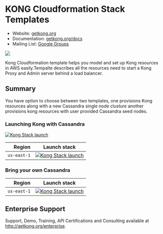 # KONG Cloudformation Stack Templates

- Website: [getkong.org][kong-url]
- Documentation: [getkong.org/docs][kong-docs]
- Mailing List: [Google Groups][google-groups-url]

[![][kong-logo]][kong-url]



Kong Cloudformation template helps you model and set up Kong resources in AWS easily.Tempalte describes all the resources need to start a Kong Proxy and Admin server behind a load balancer.


## Summary

You have option to choose between two templates, one provisions Kong resources along with a new Cassandra single node clusture another provisions kong resources with user provided Cassandra seed nodes. 

### Launching Kong with Cassandra

 
[![Kong Stack launch][kong-stack-badge]][kong-stack-url]

| Region          | Launch stack                                                           |
| ---------------:|-----------------------------------------------------------------------|
| `us-east-1`     | [![Kong Stack launch][kong-stack-badge]][kong-caas-stack-url]          |


### Bring your own Cassandra



| Region        | Launch stack                                                           |
| -------------:| -----------------------------------------------------------------------|
| `us-east-1`   | [![Kong Stack launch][kong-stack-badge]][kong-stack-url]               |

 
 
   







## Enterprise Support

Support, Demo, Training, API Certifications and Consulting available at http://getkong.org/enterprise.

[kong-url]: http://getkong.org/
[kong-docs]: http://getkong.org/docs/

[kong-logo]: http://i.imgur.com/4jyQQAZ.png
[kong-benefits]: http://cl.ly/image/1B3J3b3h1H1c/Image%202015-07-07%20at%206.57.25%20PM.png

[mashape-url]: https://www.mashape.com

[license-url]: https://github.com/Mashape/kong/blob/master/LICENSE
[license-badge]: https://img.shields.io/github/license/mashape/kong.svg

[gitter-url]: https://gitter.im/Mashape/kong
[gitter-badge]: https://img.shields.io/badge/Gitter-Join%20Chat-blue.svg

[google-groups-url]: https://groups.google.com/forum/#!forum/konglayer


[kong-caas-stack-url]: https://console.aws.amazon.com/cloudformation/home?region=us-east-1#/stacks/new?stackName=kong-elb-cassandra&templateURL=https:%2F%2Fs3.amazonaws.com%2Fkong-cf-templates%2Fkong-elb-cassandra.template

[kong-stack-url]: https://console.aws.amazon.com/cloudformation/home?region=us-east-1#/stacks/new?stackName=kong-elb&templateURL=https:%2F%2Fs3.amazonaws.com%2Fkong-cf-templates%2Fkong-elb.template

[kong-stack-badge]: https://s3.amazonaws.com/cloudformation-examples/cloudformation-launch-stack.png


